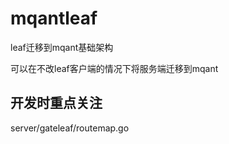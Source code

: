 # mqantleaf
leaf迁移到mqant基础架构

可以在不改leaf客户端的情况下将服务端迁移到mqant

## 开发时重点关注


server/gateleaf/routemap.go

